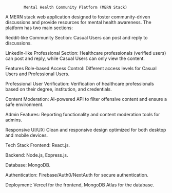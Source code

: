
            Mental Health Community Platform (MERN Stack)

A MERN stack web application designed to foster community-driven discussions and provide resources for mental health awareness. The platform has two main sections:

Reddit-like Community Section: Casual Users can post and reply to discussions.

LinkedIn-like Professional Section: Healthcare professionals (verified users) can post and reply, while Casual Users can only view the content.

Features
Role-based Access Control: Different access levels for Casual Users and Professional Users.

Professional User Verification: Verification of healthcare professionals based on their degree, institution, and credentials.

Content Moderation: AI-powered API to filter offensive content and ensure a safe environment.

Admin Features: Reporting functionality and content moderation tools for admins.

Responsive UI/UX: Clean and responsive design optimized for both desktop and mobile devices.

Tech Stack
Frontend: React.js.

Backend: Node.js, Express.js.

Database: MongoDB.

Authentication: Firebase/Auth0/NextAuth for secure authentication.

Deployment: Vercel for the frontend, MongoDB Atlas for the database.


